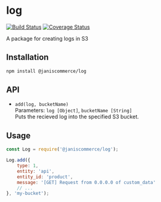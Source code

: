 # log

[![Build Status](https://travis-ci.org/janis-commerce/log.svg?branch=JCN-112-log)](https://travis-ci.org/janis-commerce/log)
[![Coverage Status](https://coveralls.io/repos/github/janis-commerce/log/badge.svg?branch=JCN-112-log)](https://coveralls.io/github/janis-commerce/log?branch=JCN-112-log)

A package for creating logs in S3

## Installation
```sh
npm install @janiscommerce/log
```

## API
- `add(log, bucketName)`  
Parameters: `log [Object]`, `bucketName [String]`  
Puts the recieved log into the specified S3 bucket.

## Usage
```js
const Log = require('@janiscommerce/log');

Log.add({
	type: 1,
	entity: 'api',
	entity_id: 'product',
	message: '[GET] Request from 0.0.0.0 of custom_data'
	// ...
}, 'my-bucket');
```